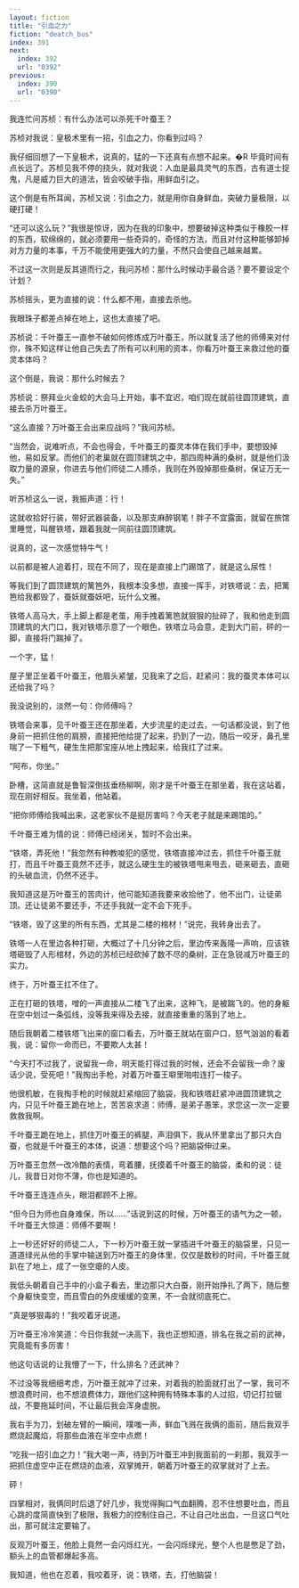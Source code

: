 ```yaml
---
layout: fiction
title: "引血之力"
fiction: "deatch_bus"
index: 391
next:
  index: 392
  url: "0392"
previous:
  index: 390
  url: "0390"
---
```

我连忙问苏桢：有什么办法可以杀死千叶蚕王？

苏桢对我说：皇极术里有一招，引血之力，你看到过吗？

我仔细回想了一下皇极术，说真的，猛的一下还真有点想不起来。�R  毕竟时间有点长远了。苏桢见我不停的挠头，就对我说：人血是最具灵气的东西，古有道士捉鬼，凡是威力巨大的道法，皆会咬破手指，用鲜血引之。

这个倒是有所耳闻，苏桢又说：引血之力，就是用你自身鲜血，突破力量极限，以硬打硬！

“还可以这么玩？”我很是惊讶，因为在我的印象中，想要破掉这种类似于橡胶一样的东西，软绵绵的，就必须要用一些奇异的，奇怪的方法，而且对付这种能够卸掉对方力量的本事，千万不能使用更强大的力量，不然只会使自己越来越累。

不过这一次则是反其道而行之，我问苏桢：那什么时候动手最合适？要不要设定个计划？

苏桢摇头，更为直接的说：什么都不用，直接去杀他。

我眼珠子都差点掉在地上，这也太直接了吧。

苏桢说：千叶蚕王一直参不破如何修炼成万叶蚕王，所以就复活了他的师傅来对付你，殊不知这样让他自己失去了所有可以利用的资本，你看万叶蚕王来救过他的蚕灵本体吗？

这个倒是，我说：那什么时候去？

苏桢说：祭拜业火金蛟的大会马上开始，事不宜迟，咱们现在就前往圆顶建筑，直接去杀万叶蚕王。

“这么直接？万叶蚕王会出来应战吗？”我问苏桢。

“当然会，说难听点，不会也得会，千叶蚕王的蚕灵本体在我们手中，要想毁掉他，易如反掌。而他们的老巢就在圆顶建筑之中，那四周种满的桑树，就是他们汲取力量的源泉，你进去与他们师徒二人搏杀，我则在外毁掉那些桑树，保证万无一失。”

听苏桢这么一说，我振声道：行！

这就收拾好行装，带好武器装备，以及那支麻醉钢笔！胖子不宜露面，就留在旅馆里睡觉，叫醒铁塔，跟着我就一同前往圆顶建筑。

说真的，这一次感觉特牛气！

以前都是被人追着打，现在不同了，现在是直接上门踢馆了，就是这么尿性！

等我们到了圆顶建筑的篱笆外，我根本没多想，直接一挥手，对铁塔说：去，把篱笆给我都毁了，蚕妖就蚕妖吧，玩什么文雅。

铁塔人高马大，手上脚上都是老茧，用手拽着篱笆就狠狠的扯碎了，我和他走到圆顶建筑的大门口，我对铁塔示意了一个眼色，铁塔立马会意，走到大门前，砰的一脚，直接将门踹掉了。

一个字，猛！

屋子里正坐着千叶蚕王，他眉头紧皱，见我来了之后，赶紧问：我的蚕灵本体可以还给我了吗？

我没说别的，淡然一句：你师傅吗？

铁塔会来事，见千叶蚕王还在那坐着，大步流星的走过去，一句话都没说，到了他身前一把抓住他的肩膀，直接把他给提了起来，扔到了一边，随后一咬牙，鼻孔里喘了一下粗气，硬生生把那宝座从地上拽起来，给我扛了过来。

“阿布，你坐。”

卧槽，这简直就是鲁智深倒拔垂杨柳啊，刚才是千叶蚕王在那坐着，我在这站着，现在刚好相反。我坐着，他站着。

“把你师傅给我喊出来，这老家伙不是挺厉害吗？今天老子就是来踢馆的。”

千叶蚕王难为情的说：师傅已经闭关，暂时不会出来。

“铁塔，弄死他！”我忽然有种教唆犯的感觉，铁塔直接冲过去，抓住千叶蚕王就打，而且千叶蚕王竟然不还手，就这么硬生生的被铁塔甩来甩去，砸来砸去，直砸的头破血流，仍然不还手。

我知道这是万叶蚕王的苦肉计，他可能知道我要来收拾他了，他不出门，让徒弟顶。还让徒弟不要还手，不还手我就一定不会下死手。

“铁塔，毁了这里的所有东西，尤其是二楼的棺材！”说完，我转身出去了。

铁塔一人在里边各种打砸，大概过了十几分钟之后，里边传来轰隆一声响，应该铁塔砸毁了人形棺材，外边的苏桢已经砍掉了数不尽的桑树，正在急锐减万叶蚕王的实力。

终于，万叶蚕王扛不住了。

正在打砸的铁塔，噌的一声直接从二楼飞了出来，这种飞，是被踹飞的。他的身躯在空中划过一条弧线，没等我来得及去接，就直接重重的落到了地上。

随后我朝着二楼铁塔飞出来的窗口看去，万叶蚕王就站在窗户口，怒气汹汹的看着我，说：留你一命而已，不要欺人太甚！

“今天打不过我了，说留我一命，明天能打得过我的时候，还会不会留我一命？废话少说，受死吧！”我掏出手枪，对着万叶蚕王噼里啪啦连打一梭子。

他很机敏，在我掏手枪的时候就赶紧缩回了脑袋，我和铁塔赶紧冲进圆顶建筑之内，只见千叶蚕王跪在地上，苦苦哀求道：师傅，是弟子愚笨，求您这一次一定要救救我啊。

千叶蚕王跪在地上，抓住万叶蚕王的裤腿，声泪俱下，我从怀里拿出了那只大白蚕，也就是千叶蚕王的本体，说道：想要这个吗？把脑袋伸过来。

万叶蚕王忽然一改冷酷的表情，弯着腰，抚摸着千叶蚕王的脑袋，柔和的说：徒儿，我昔日对你不薄，你也是知道的。

千叶蚕王连连点头，眼泪都顾不上擦。

“但今日为师也自身难保，所以……”话说到这的时候，万叶蚕王的语气为之一顿，千叶蚕王大惊道：师傅不要啊！

上一秒还好好的师徒二人，下一秒万叶蚕王就一掌插进千叶蚕王的脑袋里，只见一道道绿光从他的手掌中输送到万叶蚕王的身体里，仅仅是数秒的时间，千叶蚕王就趴在了地上，成了一张空瘪的人皮。

我低头朝着自己手中的小盒子看去，里边那只大白蚕，刚开始挣扎了两下，随后整个身躯快变空，而且雪白的外皮缓缓的变黑，不一会就彻底死亡。

“真是够狠毒的！”我咬着牙说道。

万叶蚕王冷冷笑道：今日你我就一决高下，我也正想知道，排名在我之前的武神，究竟能有多厉害！

他这句话说的让我懵了一下，什么排名？还武神？

不过没等我细细考虑，万叶蚕王就冲了过来，对着我的脸面就打出了一掌，我可不想浪费时间，也不想浪费体力，跟他们这种拥有特殊本事的人过招，切记打拉锯战，不要拖延时间，不让最后我会浑身虚脱。

我右手为刀，划破左臂的一瞬间，噗嗤一声，鲜血飞溅在我俩的面前，随后我双手燃烧起魔焰，将那些血液在半空中点燃！

“吃我一招引血之力！”我大喝一声，待到万叶蚕王冲到我面前的一刹那，我双手一把抓住虚空中正在燃烧的血液，双掌摊开，朝着万叶蚕王的双掌就对了上去。

砰！

四掌相对，我俩同时后退了好几步，我觉得胸口气血翻腾，忍不住想要吐血，而且心跳的度简直快到了极限，我极力的控制住自己，不让自己吐出血，一旦这口气吐出，那可就注定要输了。

反观万叶蚕王，他脸上竟然一会闪烁红光，一会闪烁绿光，整个人也是憋足了劲，额头上的血管都爆起多高。

我知道，他也在忍着，我咬着牙，说：铁塔，去，打他脑袋！